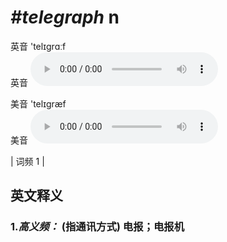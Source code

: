 # ***\#telegraph*** n
英音 'telɪɡrɑːf  
英音
<audio src="./media/telegraph-B.aac" controls="controls"></audio>

美音 'telɪɡræf  
美音
<audio src="./media/telegraph.aac" controls="controls"></audio>



| 词频 1 |  

英文释义
---
### 1.*高义频：* **(指通讯方式) 电报；电报机**  



